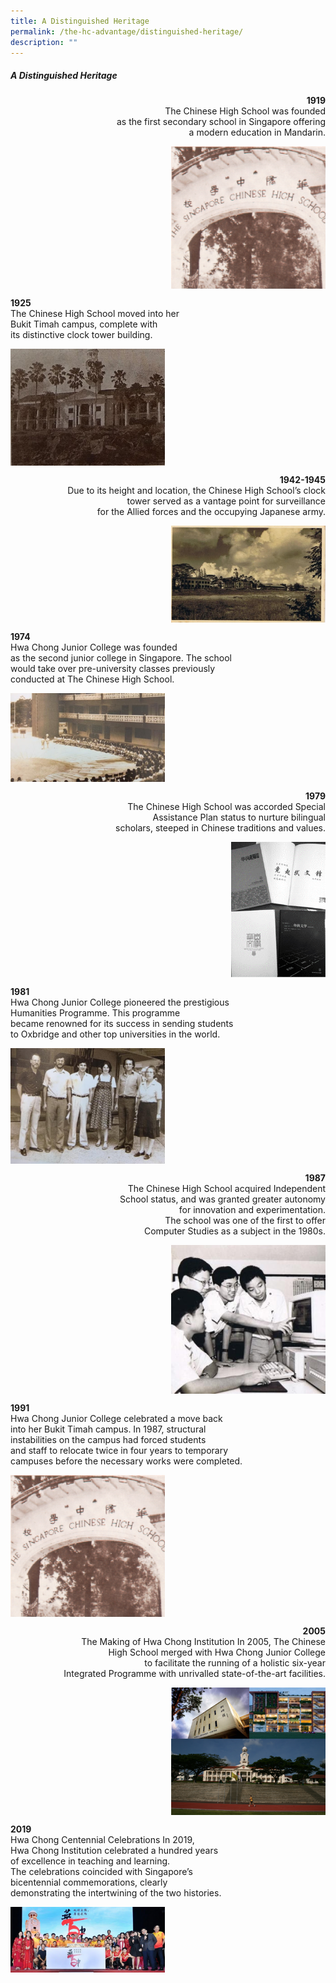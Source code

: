 ```yaml
---
title: A Distinguished Heritage
permalink: /the-hc-advantage/distinguished-heritage/
description: ""
---
```

##### A Distinguished Heritage

<p align="right"><b>1919</b><br>The Chinese High School was founded<br> as the first secondary school in Singapore offering<br> a modern education in Mandarin.</p>

<img align="right" style="width:49%" src="/images/1919image.png">
<br clear="right">

<p align="left"><b>1925</b><br>The Chinese High School moved into her<br> Bukit Timah campus, complete with <br>its distinctive clock tower building.</p>

<img align="left" style="width:49%" src="/images/1925image.png">
<br clear="left">

<p align="right"><b>1942-1945</b><br>Due to its height and location, the Chinese High School’s clock<br> tower served as a vantage point for surveillance<br> for the Allied forces and the occupying Japanese army.</p>

<img align="right" style="width:49%" src="/images/1945image.png">
<br clear="right">

<p align="left"><b>1974</b><br>Hwa Chong Junior College was founded<br> as the second junior college in Singapore. The school <br>would take over pre-university classes previously<br> conducted at The Chinese High School.</p>

<img align="left" style="width:49%" src="/images/1974image.png">
<br clear="left">

<p align="right"><b>1979</b><br>The Chinese High School was accorded Special <br>Assistance Plan status to nurture bilingual<br>scholars, steeped in Chinese traditions and values.</p>

<img align="right" style="width:30%" src="/images/1979image.png">
<br clear="right">

<p align="left"><b>1981</b><br>Hwa Chong Junior College pioneered the prestigious<br> Humanities Programme. This programme <br>became renowned for its success in sending students<br> to Oxbridge and other top universities in the world.</p>

<img align="left" style="width:49%" src="/images/1981image.png">
<br clear="left">

<p align="right"><b>1987</b><br>The Chinese High School acquired Independent <br>School status, and was granted greater autonomy<br> for innovation and experimentation. <br>The school was one of the first to offer <br>Computer Studies as a subject in the 1980s.</p>

<img align="right" style="width:49%" src="/images/1987image.png">
<br clear="right">

<p align="left"><b>1991</b><br>Hwa Chong Junior College celebrated a move back<br> into her Bukit Timah campus. In 1987, structural<br> instabilities on the campus had forced students <br>and staff to relocate twice in four years to temporary<br> campuses before the necessary works were completed.</p>

<img align="left" style="width:49%" src="/images/1991image.png">
<br clear="left">

<p align="right"><b>2005</b><br>The Making of Hwa Chong Institution In 2005, The Chinese<br> High School merged with Hwa Chong Junior College <br>to facilitate the running of a holistic six-year <br>Integrated Programme with unrivalled state-of-the-art facilities.</p>

<img align="right" style="width:49%" src="/images/2005image.png">
<br clear="right">

<p align="left"><b>2019</b><br>Hwa Chong Centennial Celebrations In 2019,<br> Hwa Chong Institution celebrated a hundred years<br> of excellence in teaching and learning. <br>The celebrations coincided with Singapore’s <br>bicentennial commemorations, clearly <br>demonstrating the intertwining of the two histories.</p>

<img align="left" style="width:49%" src="/images/2019image.png">
<br clear="left">